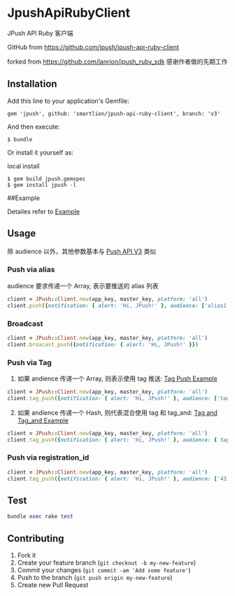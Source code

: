 # JpushApiRubyClient

JPush API Ruby 客户端

GitHub from https://github.com/jpush/jpush-api-ruby-client

forked from https://github.com/lanrion/jpush_ruby_sdk
感谢作者做的先期工作

## Installation

Add this line to your application's Gemfile:

    gem 'jpush', github: 'smartlion/jpush-api-ruby-client', branch: 'v3'

And then execute:

    $ bundle

Or install it yourself as:

local install

    $ gem build jpush.gemspec
    $ gem install jpush -l


##Example

 Detailes refer to [Example](https://github.com/smartlion/jpush-api-ruby-client/blob/v3/test/test_jpush_client.rb)

## Usage

 除 audience 以外，其他参数基本与 [Push API V3](http://docs.jpush.cn/display/dev/Push-API-v3) 类似

### Push via alias

 audience 要求传递一个 Array, 表示要推送的 alias 列表

```ruby
client = JPush::Client.new(app_key, master_key, platform: 'all')
client.push({notification: { alert: 'Hi, JPush!' }, audience: ['alias1', 'alias2']})
```

### Broadcast

```ruby
client = JPush::Client.new(app_key, master_key, platform: 'all')
client.broacast_push({notification: { alert: 'Hi, JPush!' }})
```

### Push via Tag

1. 如果 andience 传递一个 Array, 则表示使用 tag 推送: [Tag Push Example](http://docs.jpush.cn/display/dev/Push-API-v3#highlighter_909330)

```ruby
client = JPush::Client.new(app_key, master_key, platform: 'all')
client.tag_push({notification: { alert: 'Hi, JPush!' }, audience: ['tag1', 'tag2']})
```

2. 如果 andience 传递一个 Hash, 则代表混合使用 tag 和 tag_and: [Tag and Tag_and Example](http://docs.jpush.cn/display/dev/Push-API-v3#highlighter_500738)

```ruby
client = JPush::Client.new(app_key, master_key, platform: 'all')
client.tag_push({notification: { alert: 'Hi, JPush!' }, audience: { tag: ['tag1', 'tag2'], tag_and: ['tag_and1', 'tag_and2'] }})
```

### Push via registration_id

```ruby
client = JPush::Client.new(app_key, master_key, platform: 'all')
client.tag_push({notification: { alert: 'Hi, JPush!' }, audience: ['4312kjklfds2', '8914afd2']})
```

## Test

```ruby
bundle exec rake test
```

## Contributing

1. Fork it
2. Create your feature branch (`git checkout -b my-new-feature`)
3. Commit your changes (`git commit -am 'Add some feature'`)
4. Push to the branch (`git push origin my-new-feature`)
5. Create new Pull Request
